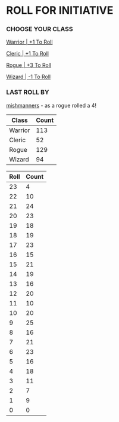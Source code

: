 # ROLL FOR INITIATIVE
### CHOOSE YOUR CLASS

[Warrior | +1 To Roll](https://github.com/benjaminsampica/benjaminsampica/issues/new?title=roll%7Cwarrior&body=Just+click+%27Submit+new+issue%27.)

[Cleric | +1 To Roll](https://github.com/benjaminsampica/benjaminsampica/issues/new?title=roll%7Ccleric&body=Just+click+%27Submit+new+issue%27.)

[Rogue | +3 To Roll](https://github.com/benjaminsampica/benjaminsampica/issues/new?title=roll%7Crogue&body=Just+click+%27Submit+new+issue%27.)

[Wizard | -1 To Roll](https://github.com/benjaminsampica/benjaminsampica/issues/new?title=roll%7Cwizard&body=Just+click+%27Submit+new+issue%27.)
### LAST ROLL BY
[mishmanners](https://www.github.com/mishmanners) - as a rogue rolled a 4!

|Class|Count|
|-|-|
|Warrior|113|
|Cleric|52|
|Rogue|129|
|Wizard|94|

|Roll|Count|
|-|-|
|23|4
|22|10
|21|24
|20|23
|19|18
|18|19
|17|23
|16|15
|15|21
|14|19
|13|16
|12|20
|11|10
|10|20
|9|25
|8|16
|7|21
|6|23
|5|16
|4|18
|3|11
|2|7
|1|9
|0|0
